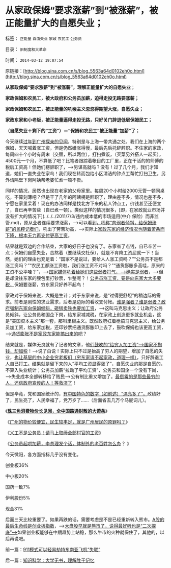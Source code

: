 # 从家政保姆“要求涨薪”到“被涨薪”，被正能量扩大的自愿失业；

标签： `正能量` `自由失业` `家政` `农民工` `公务员` 

目录： `旧制度和大革命`

时间： `2014-03-12 19:07:54`

原链接：[http://blog.sina.com.cn/s/blog_5563a64d0102eh0o.html](http://blog.sina.com.cn/s/blog_5563a64d0102eh0o.html)

**从家政保姆“要求涨薪”到“被涨薪”，理解正能量扩大的自愿失业**；

**家政保姆和农民工，被大政府和公务员加薪，迫得走投无路要涨薪；**

**家政保姆和农民工，被正能量的吼猴主义忽悠得期望大涨，自愿失业；**

**家政东家和小老板，被正能量逼得走投无路，只好关门辞退低层保姆民工；**

**（自愿失业＋剩下的“工资”）＝“保姆和农民工”被正能量“加薪”了**；

今天继续[过年到广州探亲的见闻](http://blog.sina.com.cn/s/blog_5563a64d0102egw3.html)，特别是与上海一带共通之处。我们在上海的两个保姆，天天喊着涨工资，但是仍然嫌涨得慢，最后先后托辞辞职。不住家的家政，每周四十个小时有周末（交替，所以两位），打扫煮饭，（买菜另外搭人一起买），4500元一个月，不算低了吧？比笔者跟踪着帐目的工厂里，正在干活的的师傅的税后工资高！但她们楞辞职了，——>另谋高就吗？没有！过了几个月，我们才知道，她们一直失业在家鸟！我们现在转而包给小区清洁的钟点工帮忙打扫卫生，另外请隔壁下岗阿姨帮老婆忙煮一顿不贵。

同样的情况，居然也出现在老家的父母家里。每周20个小时给2000元管一顿同桌吃，不算刻薄吧？但是干了几年的阿姨楞是辞职了，理由差不多，情况也差不多，宁愿在家里呆着！现在的办法同样是找北方下来的私人钟点工，价钱甚至还便宜了，自已再辛苦些（自已煮一顿）。类似这样的情况很多，[即，在家政就业市场并没有扩大的情况下](../../../2011/7/3/违约成本低的市场适用(中介 保险）而非监管.md)，原从业者连续要求涨薪，——>可以看到[，吼称“向弱者倾斜，给保姆涨薪”的民粹记者们](../../../2009/8/1/民粹口号，特权阶层利益最大化最隐蔽的方法.md)，吼出了劳苦功高，——>实际上[家政东家的经济情况也随着萧条而下降，根本无力再支付更高工资](../../../2008/7/15/寻租腐败定律：国有企业事加薪，民营个企业下岗.md)。



结果就是双边的合作结束，大家的好日子也没有了。东家省了点钱，自已辛苦一点；保姆们自愿失业，苦熬着（要继续交社保），就是不肯降工资屈就一下！当然，她们的理由也充足着：“国家不是说过，要给人人涨工资吗？”“公务员不是都涨工资吗？”“农民工都涨工资啦，我们涨工资不对吗？”“通货膨胀多高哇，原来的工资不公平哇？”，——>[国家媒体吼着给她们这些弱者打气，——>确实是弱者](../../../2011/7/3/家政中的“工团主义”及不良后果.md)，——>但是却没往东家的腰包里打钞票，乍整呢？！[公务员涨工资，要是向东家大大多要税，](http://blog.sina.com.cn/s/blog_5563a64d0102egzi.html)保姆要涨薪，穷东家只好养不起鸟！

家政对于保姆来说，大概是生计；对于东家来说，是“过得更舒坦”的稍边际的需求。前者是刚性的求业需求，后者是边际的看收支付帐。[谁是强者？谁是弱者？政府强制东家向保姆倾斜，砸锅卖铁也要加工资](../../../2009/9/3/穷穷相报何时了！弱者知多少！.md)，——>这叫马克思主义；让政府公务员倾斜，让公务员和国企下岗，给东家减减税，在家政上创造更多就业机会，这是“美国资本主义”那一套，那叫里根主义。既然政府扛着枪搞马克思主义，给公务员加工资，给东家加税，还印钞票把通货膨胀印上去了，鼓吹保姆也该更高工资，——>[通货膨胀不是家政东家能搞出来的吧](../../../2013/10/19/中国卖血过多的社会危机中的政府的“成本制高点”.md)？

结果就是，媒体无良就有了记者的文章，他[们鼓吹的“给穷人加工资”——>国家不掏钱，却加税](../../../2007/11/15/任何规定劳动者工资福利待遇都对劳动者不利.md)！——>说了白说！实际上只不过是抬高了穷人的期望，增加了自愿的失业，[也让基层的中小企业穷老板们（穷东家请不起家政，道理一样）](../../../2011/7/4/家政市场是是研究人权交换的活实例.md)，只好辞退工人自已打工。结果就是留下来的人“平均工资显得涨了”，自愿失业的那是自愿的，不算入失业统计；公务员加薪“拉动了平均工资”，公务员和国企一个没有下岗，——>失业成本全部转移给了贱民——>公有制比重又增加了。[最倒霉的是那些最穷的人，还信政府宣传的人！等救济了](../../../2011/7/3/市场经济中，政府的天职是“不作为”.md)！

但是毕竟，党和国家统计的，[有中国特色的数字（如前述）“漂亮多了”，](../../../2008/11/11/计划经济调用通货膨胀：政府的成本有意义吗？.md)政绩好了，民生亮了，人民幸福了，党万岁了……（后面省去几万个马屁词儿）。

《[**珠三角消费物价长见闻，全中国路通财散的大萧条**](http://blog.sina.com.cn/s/blog_5563a64d0102egw3.html)》

《[广州的物价较便宜，民生较丰足，就是广州居民的原罪吗？](http://blog.sina.com.cn/s/blog_5563a64d0102egwv.html)》

《[义工不是公务员！请马上取缔全部村官的工资](../../../2014/3/7/义工不是公务员！请马上取缔全部村官的工资.md)》

《[公务员起哄加薪，李总理发个话，体制外的老百姓怎么办](http://blog.sina.com.cn/s/blog_5563a64d0102egzi.html)？
》

今天微阳，各方面指标几乎没有变化。

创业板36%

中小板20%

国药一致7%

伊利股份5%

现金31%

后面三天比较重要了。如果再跌的话，需要考虑是不是已经重新转入熊市。[A股的最后生命线是创业板指数](../../../2013/10/17/板块轮涨的机理，创业板内的轮涨和庄股，创业板的大三浪.md)，——>[大盘股早就是熊市了，说得最好听也是“二次探底”——>](../../../2013/10/29/流动性定律对中国股市的两个先验结论.md)如果创业板能够在中期趋势上站稳，那么牛市的火种就保住了，其他的，以后再说吧。



前一篇：[911模式可以轻易劫持东南亚飞机“失联”](http://blog.sina.com.cn/s/blog_5563a64d0102eh0n.html)

后一篇：[知识科学：大学无书，理解胜于记忆](http://blog.sina.com.cn/s/blog_5563a64d0102eh1g.html)